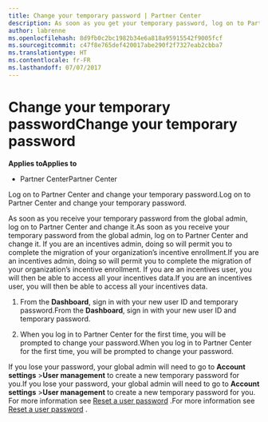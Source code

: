 ```yaml
---
title: Change your temporary password | Partner Center
description: As soon as you get your temporary password, log on to Partner Center and change it.
author: labrenne
ms.openlocfilehash: 8d9fb0c2bc1982b34e6a818a95915542f9005fcf
ms.sourcegitcommit: c47f8e765def420017abe290f2f7327eab2cbba7
ms.translationtype: HT
ms.contentlocale: fr-FR
ms.lasthandoff: 07/07/2017
---
```

# <a name="change-your-temporary-password"></a><span data-ttu-id="264fb-103">Change your temporary password</span><span class="sxs-lookup"><span data-stu-id="264fb-103">Change your temporary password</span></span>

**<span data-ttu-id="264fb-104">Applies to</span><span class="sxs-lookup"><span data-stu-id="264fb-104">Applies to</span></span>**

-  <span data-ttu-id="264fb-105">Partner Center</span><span class="sxs-lookup"><span data-stu-id="264fb-105">Partner Center</span></span>

<span data-ttu-id="264fb-106">Log on to Partner Center and change your temporary password.</span><span class="sxs-lookup"><span data-stu-id="264fb-106">Log on to Partner Center and change your temporary password.</span></span>

<span data-ttu-id="264fb-107">As soon as you receive your temporary password from the global admin, log on to Partner Center and change it.</span><span class="sxs-lookup"><span data-stu-id="264fb-107">As soon as you receive your temporary password from the global admin, log on to Partner Center and change it.</span></span> <span data-ttu-id="264fb-108">If you are an incentives admin, doing so will permit you to complete the migration of your organization’s incentive enrollment.</span><span class="sxs-lookup"><span data-stu-id="264fb-108">If you are an incentives admin, doing so will permit you to complete the migration of your organization’s incentive enrollment.</span></span> <span data-ttu-id="264fb-109">If you are an incentives user, you will then be able to access all your incentives data.</span><span class="sxs-lookup"><span data-stu-id="264fb-109">If you are an incentives user, you will then be able to access all your incentives data.</span></span>

1.  <span data-ttu-id="264fb-110">From the **Dashboard**, sign in with your new user ID and temporary password.</span><span class="sxs-lookup"><span data-stu-id="264fb-110">From the **Dashboard**, sign in with your new user ID and temporary password.</span></span>

2.  <span data-ttu-id="264fb-111">When you log in to Partner Center for the first time, you will be prompted to change your password.</span><span class="sxs-lookup"><span data-stu-id="264fb-111">When you log in to Partner Center for the first time, you will be prompted to change your password.</span></span>

<span data-ttu-id="264fb-112">If you lose your password, your global admin will need to go to  **Account settings** >**User management** to create a new temporary password for you.</span><span class="sxs-lookup"><span data-stu-id="264fb-112">If you lose your password, your global admin will need to go to  **Account settings** >**User management** to create a new temporary password for you.</span></span>
<span data-ttu-id="264fb-113">For more information see [Reset a user password](reset-a-user-password.md) .</span><span class="sxs-lookup"><span data-stu-id="264fb-113">For more information see [Reset a user password](reset-a-user-password.md) .</span></span>


 

 



